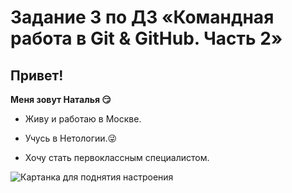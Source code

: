 # Задание 3 по ДЗ «Командная работа в Git & GitHub. Часть 2»

## **Привет!**
**Меня зовут Наталья 😏**

- Живу и работаю в Москве.

- Учусь в Нетологии.😜

- Хочу стать первоклассным специалистом.

![Картанка для поднятия настроения](https://images.app.goo.gl/rbJpt5MBjdQWtG428)

